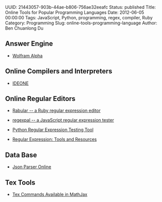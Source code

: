 UUID: 21443057-903b-44ae-b806-756ae32eeafc
Status: published
Title: Online Tools for Popular Programming Languages
Date: 2012-06-05 00:00:00
Tags: JavaScript, Python, programming, regex, compiler, Ruby
Category: Programming
Slug: online-tools-programming-language
Author: Ben Chuanlong Du

## Answer Engine
- [Wolfram Alpha](http://www.wolframalpha.com/)

## Online Compilers and Interpreters

- [IDEONE](http://ideone.com/)

## Online Regular Editors

- [Rabular -- a Ruby regular expression editor](http://rubular.com/)  

- [regexpal -- a JavaScript regular expression tester](regexpal.com)  

- [Python Regular Expression Testing Tool](http://www.pythonregex.com/)  

- [Regular Expression: Tools and Resources](http://www.hongkiat.com/blog/regular-expression-tools-resources/)

## Data Base
- [Json Parser Online](http://json.parser.online.fr/)


## Tex Tools

- [Tex Commands Available in MathJax](http://www.onemathematicalcat.org/MathJaxDocumentation/TeXSyntax.htm)


